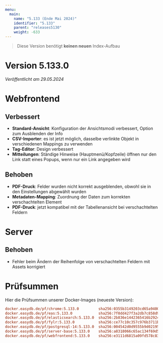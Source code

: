 ```yaml
---
menu:
  main:
    name: "5.133 (Ende Mai 2024)"
    identifier: "5.133"
    parent: "releases5130"
    weight: -633
---
```


> Diese Version benötigt **keinen neuen** Index-Aufbau

# Version 5.133.0

*Veröffentlicht am 29.05.2024*


# Webfrontend

## Verbessert

* **Standard-Ansicht**: Konfiguration der Ansichtsmodi verbessert, Option zum Ausblenden der Info
* **CSV-Importer**: es ist jetzt möglich, dasselbe verlinkte Objekt in verschiedenen Mappings zu verwenden
* **Tag-Editor**: Design verbessert
* **Mitteilungen**: Ständige Hinweise (Hauptmenü/Kopfzeile) öffnen nur den Link statt eines Popups, wenn nur ein Link angegeben wird

## Behoben

* **PDF-Druck**: Felder wurden nicht korrekt ausgeblenden, obwohl sie in den Einstellungen abgewählt wurden
* **Metadaten-Mapping**: Zuordnung der Daten zum korrekten verschachtelten Element
* **PDF-Druck**: jetzt kompatibel mit der Tabellenansicht bei verschachtelten Feldern

# Server

## Behoben

* Fehler beim Ändern der Reihenfolge von verschachtelten Feldern mit Assets korrigiert

# Prüfsummen

Hier die Prüfsummen unserer Docker-Images (neueste Version):

```ini
docker.easydb.de/pf/chrome:5.133.0         sha256:0355b3149203cd65a9400299b0ec32e8fe488125481b0d65bb67519570e75164
docker.easydb.de/pf/eas:5.133.0            sha256:7f0dd427f3a2db7c858d9b67bba6ac96eedf7c8c06e0e8579b84140b97759d60
docker.easydb.de/pf/elasticsearch:5.133.0  sha256:2b836e1442365416b2924a4496cfe324385469e28d339fdd50d231c5071534b1
docker.easydb.de/pf/fylr:5.133.0           sha256:ce77c10c357c976b3711baa7ea7b99754335058d90a660fa3ad6de2e678bdc5a
docker.easydb.de/pf/postgresql-14:5.133.0  sha256:004542d0d9555b9d02195597b1844d93b8a80ce2777e4a1476764f74ced048f2
docker.easydb.de/pf/server-base:5.133.0    sha256:a8318066c65ac134f69d5f2db0a8ba4270cc3125e175b0e7cafce4d10c67a9b0
docker.easydb.de/pf/webfrontend:5.133.0    sha256:e3111d6815a09fd578c83d2a37828c3cb6ab0db811dc581c8e2e440a22ac165f
```
